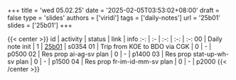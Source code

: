 +++
title = 'wed 05.02.25'
date = '2025-02-05T03:53:02+08:00'
draft = false
type = 'slides'
authors = ['viridi']
tags = ['daily-notes']
url = '25b01'
slides = ['25b01']
+++

{{< center >}}
id | activity | status | link | info
:-: | :- | :-: | :-: | :-:
00 | Daily note init              | 1 | [25b01](/notes/25b01) | s0354
01 | Trip from KOE to BDO via CGK | 0 | - | p0500
02 | Res prop ai-ag-sv plan       | 0 | - | p1400
03 | Res prop stat-up-wh-sv plan  | 0 | - | p1500
04 | Res prop fr-im-id-mm-sv plan | 0 | - | p2000
{{< /center >}}
